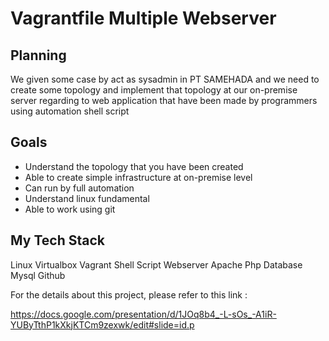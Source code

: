 # Vagrantfile Multiple Webserver

## Planning
We given some case by act as sysadmin in PT SAMEHADA and we need to create some topology and implement that topology at our on-premise server regarding to web application that have been made by programmers using automation shell script

## Goals
- Understand the topology that you have been created
- Able to create simple infrastructure at on-premise level
- Can run by full automation
- Understand linux fundamental
- Able to work using git

## My Tech Stack
Linux
Virtualbox
Vagrant
Shell Script
Webserver Apache
Php
Database Mysql
Github

For the details about this project, please refer to this link :

https://docs.google.com/presentation/d/1JOq8b4_-L-sOs_-A1iR-YUByTthP1kXkjKTCm9zexwk/edit#slide=id.p